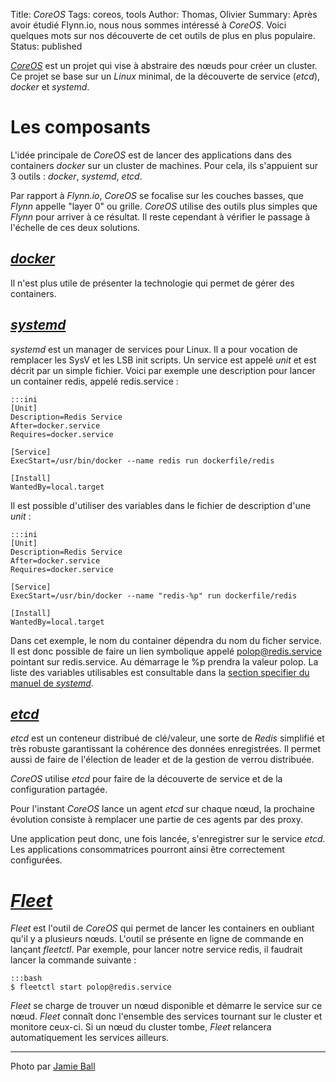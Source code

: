 Title: <em>CoreOS</em>
Tags: coreos, tools
Author: Thomas, Olivier
Summary: Après avoir étudié Flynn.io, nous nous sommes intéressé à *CoreOS*. Voici quelques mots sur nos découverte de cet outils de plus en plus populaire.
Status: published

[*CoreOS*](https://coreos.com) est un projet qui vise à abstraire des nœuds pour créer un cluster. Ce projet se base sur un *Linux* minimal, de la découverte de service (*etcd*), *docker* et *systemd*.

# Les composants

L'idée principale de *CoreOS* est de lancer des applications dans des containers *docker* sur un cluster de machines. Pour cela, ils s'appuient sur 3 outils : *docker*, *systemd*, *etcd*.

Par rapport à *Flynn.io*, *CoreOS* se focalise sur les couches basses, que *Flynn* appelle "layer 0" ou grille. *CoreOS* utilise des outils plus simples que *Flynn* pour arriver à ce résultat. Il reste cependant à vérifier le passage à l'échelle de ces deux solutions.


## [*docker*](http://docker.io)

Il n'est plus utile de présenter la technologie qui permet de gérer des containers.


## [*systemd*](http://freedesktop.org/wiki/Software/systemd/)

*systemd* est un manager de services pour Linux. Il a pour vocation de remplacer les SysV et les LSB init scripts. Un service est appelé _unit_ et est décrit par un simple fichier. Voici par exemple une description pour lancer un container redis, appelé redis.service :


    :::ini
    [Unit]
    Description=Redis Service
    After=docker.service
    Requires=docker.service

    [Service]
    ExecStart=/usr/bin/docker --name redis run dockerfile/redis 

    [Install]
    WantedBy=local.target


Il est possible d'utiliser des variables dans le fichier de description d'une _unit_ :

    :::ini
    [Unit]
    Description=Redis Service
    After=docker.service
    Requires=docker.service

    [Service]
    ExecStart=/usr/bin/docker --name "redis-%p" run dockerfile/redis 

    [Install]
    WantedBy=local.target

Dans cet exemple, le nom du container dépendra du nom du ficher service. Il est donc possible de faire un lien symbolique appelé polop@redis.service pointant sur redis.service. Au démarrage le %p prendra la valeur polop. La liste des variables utilisables est consultable dans la [section specifier du manuel de *systemd*](http://www.freedesktop.org/software/systemd/man/systemd.unit.html#Specifiers).


## [*etcd*](https://coreos.com/using-coreos/etcd/)

*etcd* est un conteneur distribué de clé/valeur, une sorte de *Redis* simplifié et très robuste garantissant la cohérence des données enregistrées. Il permet aussi de faire de l'élection de leader et de la gestion de verrou distribuée.

*CoreOS* utilise *etcd* pour faire de la découverte de service et de la configuration partagée.

Pour l'instant *CoreOS* lance un agent *etcd* sur chaque nœud, la prochaine évolution consiste à remplacer une partie de ces agents par des proxy. 

Une application peut donc, une fois lancée, s'enregistrer sur le service *etcd*. 
Les applications consommatrices pourront ainsi être correctement configurées. 

# [*Fleet*](https://github.com/coreos/fleet)

*Fleet* est l'outil de *CoreOS* qui permet de lancer les containers en oubliant qu'il y a plusieurs nœuds. L'outil se présente en ligne de commande en lançant *fleetctl*. Par exemple, pour lancer notre service redis, il faudrait lancer la commande suivante :


    :::bash
    $ fleetctl start polop@redis.service

*Fleet* se charge de trouver un nœud disponible et démarre le service sur ce nœud. *Fleet* connaît donc l'ensemble des services tournant sur le cluster et monitore ceux-ci. Si un nœud du cluster tombe, *Fleet* relancera automatiquement les services ailleurs.


---
Photo par [Jamie Ball](https://www.flickr.com/photos/jamieball83/6021235777/)
